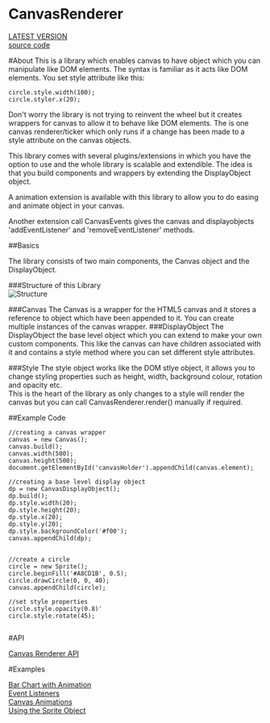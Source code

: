 CanvasRenderer
==============

[LATEST VERSION](https://github.com/fahimc/CanvasRenderer/tree/master/build)  
[source code](https://github.com/fahimc/CanvasRenderer/tree/master/app/lib/canvas)  


#About
This is a library which enables canvas to have object which you can manipulate like DOM elements. The syntax is familiar as it acts like DOM elements. You set style attribute like this:

```
circle.style.width(100);
circle.styler.x(20);
```

Don't worry the library is not trying to reinvent the wheel but it creates wrappers for canvas to allow it to behave like DOM elements. The is one canvas renderer/ticker which only runs if a change has been made to a style attribute on the canvas objects.  

This library comes with several plugins/extensions in which you have the option to use and the whole library is scalable and extendible. The idea is that you build components and wrappers by extending the DisplayObject object.

A animation extension is available with this library to allow you to do easing and animate object in your canvas.

Another extension call CanvasEvents gives the canvas and displayobjects 'addEventListener' and 'removeEventListener' methods.  

##Basics

The library consists of two main components, the Canvas object and the DisplayObject.   

###Structure of this Library  
![Structure](https://raw.github.com/fahimc/CanvasRenderer/master/CanvasRenderer.jpg)  

###Canvas
The Canvas is a wrapper for the HTML5 canvas and it stores a reference to object which have been appended to it. You can create multiple instances of the canvas wrapper.
###DisplayObject
The DisplayObject the base level object which you can extend to make your own custom components. This like the canvas can have children associated with it and contains a style method where you can set different style attributes. 

###Style
The style object works like the DOM stlye object, it allows you to change styling properties such as height, width, background colour, rotation and opacity etc.  
This is the heart of the library as only changes to a style will render the canvas but you can call CanvasRenderer.render() manually if required.   

##Example Code

```
//creating a canvas wrapper
canvas = new Canvas();
canvas.build();
canvas.width(500);
canvas.height(500);
document.getElementById('canvasHolder').appendChild(canvas.element);

//creating a base level display object
dp = new CanvasDisplayObject();
dp.build();
dp.style.width(20);
dp.style.height(20);
dp.style.x(20);
dp.style.y(20);
dp.style.backgroundColor('#f00');
canvas.appendChild(dp);


//create a circle
circle = new Sprite();
circle.beginFill('#A8CD1B', 0.5);
circle.drawCircle(0, 0, 40);
canvas.appendChild(circle);

//set style properties
circle.style.opacity(0.8)'
circle.style.rotate(45);


```
  
#API

[Canvas Renderer API](http://fahimc.github.io/CanvasRenderer/)

#Examples

[Bar Chart with Animation](http://8fc.co.uk/github/examples/canvasrenderer/example1.html)  
[Event Listeners](http://8fc.co.uk/github/examples/canvasrenderer/example2.html)  
[Canvas Animations](http://8fc.co.uk/github/examples/canvasrenderer/example3.html)  
[Using the Sprite Object](http://8fc.co.uk/github/examples/canvasrenderer/example4.html)  
